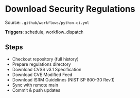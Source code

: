 # Download Security Regulations

Source: `.github/workflows/python-ci.yml`

**Triggers**: schedule, workflow_dispatch

## Steps
- Checkout repository (full history)
- Prepare regulations directory
- Download CVSS v3.1 Specification
- Download CVE Modified Feed
- Download ISRM Guidelines (NIST SP 800-30 Rev.1)
- Sync with remote main
- Commit & push updates

